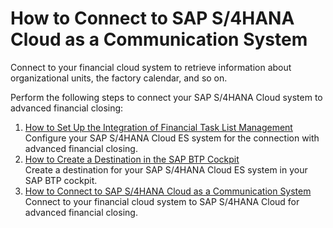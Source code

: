<!-- loiod45dd6b2d0804fe28f8667913464ae0d -->

# How to Connect to SAP S/4HANA Cloud as a Communication System

Connect to your financial cloud system to retrieve information about organizational units, the factory calendar, and so on.

Perform the following steps to connect your SAP S/4HANA Cloud system to advanced financial closing:

1.  [How to Set Up the Integration of Financial Task List Management](how-to-set-up-the-integration-of-financial-task-list-management-24140e9.md "Configure your SAP S/4HANA Cloud ES
		system for the connection with advanced financial
                                                closing.")  
Configure your SAP S/4HANA Cloud ES system for the connection with advanced financial closing.
2.  [How to Create a Destination in the SAP BTP Cockpit](how-to-create-a-destination-in-the-sap-btp-cockpit-6e94409.md "Create a destination for your SAP S/4HANA Cloud ES system in your SAP BTP cockpit.")  
Create a destination for your SAP S/4HANA Cloud ES system in your SAP BTP cockpit.
3.  [How to Connect to SAP S/4HANA Cloud as a Communication System](how-to-connect-to-sap-s-4hana-cloud-as-a-communication-system-90aa5f3.md "Connect to your financial cloud system to SAP S/4HANA Cloud for advanced
                                                  financial closing.")  
Connect to your financial cloud system to SAP S/4HANA Cloud for advanced financial closing.

